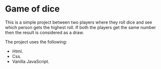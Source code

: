 # Game of dice

This is a simple project between two players where they roll dice and 
see which person gets the highest roll. If both the players get the same number 
then the result is considered as a draw.

The project uses the following:
   * Html.
   * Css.
   * Vanilla JavaScript.
